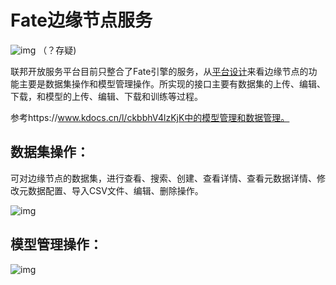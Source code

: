 # Fate边缘节点服务

![img](https://www.kdocs.cn/api/v3/office/copy/TFBzU1FDZUlCWE81RU1qelQ1bTJSMVNBdG41b1h0bzEvT3JOMXczalkwYVcvTVNKYkpZWW9CSlk3NVU5dlMvTGJYc2Mrb3JOOTlaRGd0bnNGaVg2b3lJaElQczJZOGZ4eVZDSDJWTE1ZOFpVZFBJblNrdkhOTEtNVnVqUEpyOHN4T0g4MTFOZ294VnhwWUZySTd5QzBEQlB1dWdxaEZleE4zUEtUeHNZSndHYlFUMFR2ck0wMEN4aEtOSXUrd3Y5WVBjdllCNkRsZVZGM0NFZ1dSVT0=/attach/object/47b63a282c9831be6645fec9b7d49c0c67a32b05) （？存疑)

联邦开放服务平台目前只整合了Fate引擎的服务，从[平台设计](https://www.kdocs.cn/l/ckbbhV4lzKjK)来看边缘节点的功能主要是数据集操作和模型管理操作。所实现的接口主要有数据集的上传、编辑、下载，和模型的上传、编辑、下载和训练等过程。

参考https://www.kdocs.cn/l/ckbbhV4lzKjK中的模型管理和数据管理。

## 数据集操作：

可对边缘节点的数据集，进行查看、搜索、创建、查看详情、查看元数据详情、修改元数据配置、导入CSV文件、编辑、删除操作。

![img](https://www.kdocs.cn/api/v3/office/copy/MWYvUm4wemhPVzlEa0NYNC9ZTERKTVFOZHJjQ2doVXlEN3A5alVDUmplajRoZHp4Nk9UT2d2TFpjRDZxUjVISHBQNXhENzJlb284b3kwRXJqd1c4a2MvYWNvK2ZkZ3l4WFp6RDRlQzkzWjRFMEF6M1gvZ2c1QVVuMFVMajRUTXlqREJkZVRscktZeWlTRFJucXlkVDJzRUNzbTEyRjA4ZFRJWVdXb0JHTTh5Wm9pR2VyQW05OFNNWFJsYmtnNVkxQTB4S0xvTGNKTFUwbnZLNk9obz0=/attach/object/046f9a1d9a0e40987f19189c7e4749f0eb48291a)

## 模型管理操作：



![img](https://www.kdocs.cn/api/v3/office/copy/MWYvUm4wemhPVzlEa0NYNC9ZTERKTVFOZHJjQ2doVXlEN3A5alVDUmplajRoZHp4Nk9UT2d2TFpjRDZxUjVISHBQNXhENzJlb284b3kwRXJqd1c4a2MvYWNvK2ZkZ3l4WFp6RDRlQzkzWjRFMEF6M1gvZ2c1QVVuMFVMajRUTXlqREJkZVRscktZeWlTRFJucXlkVDJzRUNzbTEyRjA4ZFRJWVdXb0JHTTh5Wm9pR2VyQW05OFNNWFJsYmtnNVkxQTB4S0xvTGNKTFUwbnZLNk9obz0=/attach/object/804cd54151c42d1bb6c77e24cef2bdcfd430c973)